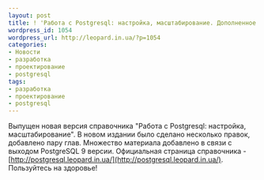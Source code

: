 ```yaml
---
layout: post
title: ! 'Работа с Postgresql: настройка, масштабирование. Дополненное издание'
wordpress_id: 1054
wordpress_url: http://leopard.in.ua/?p=1054
categories:
- Новости
- разработка
- проектирование
- postgresql
tags:
- разработка
- проектирование
- postgresql
---
```

Выпущен новая версия справочника "Работа с Postgresql: настройка, масштабирование". В новом издании было сделано несколько правок, добавлено пару глав. Множество материала добавлено в связи с выходом PostgreSQL 9 версии. Официальная страница справочника - [http://postgresql.leopard.in.ua/](http://postgresql.leopard.in.ua/). Пользуйтесь на здоровье!
